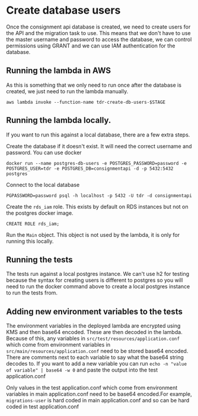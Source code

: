 # Create database users
Once the consignment api database is created, we need to create users for the API and the migration task to use. This means that we don't have to use the master username and password to access the database, we can control permissions using GRANT and we can use IAM authentication for the database. 

## Running the lambda in AWS
As this is something that we only need to run once after the database is created, we just need to run the lambda manually.

`aws lambda invoke --function-name tdr-create-db-users-$STAGE`

## Running the lambda locally.
If you want to run this against a local database, there are a few extra steps.

Create the database if it doesn't exist. It will need the correct username and password. You can use docker

`docker run --name postgres-db-users -e POSTGRES_PASSWORD=password -e POSTGRES_USER=tdr -e POSTGRES_DB=consignmentapi -d -p 5432:5432 postgres`

Connect to the local database

`PGPASSWORD=password psql -h localhost -p 5432 -U tdr -d consignmentapi`
  
Create the `rds_iam` role. This exists by default on RDS instances but not on the postgres docker image.

`CREATE ROLE rds_iam;`

Run the `Main` object. This object is not used by the lambda, it is only for running this locally.

## Running the tests
The tests run against a local postgres instance. We can't use h2 for testing because the syntax for creating users is different to postgres so you will need to run the docker command above to create a local postgres instance to run the tests from.

## Adding new environment variables to the tests
The environment variables in the deployed lambda are encrypted using KMS and then base64 encoded. These are then decoded in the lambda. Because of this, any variables in `src/test/resources/application.conf` which come from environment variables in `src/main/resources/application.conf` need to be stored base64 encoded. There are comments next to each variable to say what the base64 string decodes to. If you want to add a new variable you can run `echo -n "value of variable" | base64 -w 0` and paste the output into the test application.conf

Only values in the test application.conf which come from environment variables in main application.conf need to be base64 encoded.For example, `migrations-user` is hard coded in main application.conf and so can be hard coded in test application.conf  
